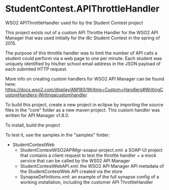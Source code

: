 # StudentContest.APIThrottleHandler

WSO2 APIThrottleHandler used for by the Student Contest project

This project exists out of a custom API Throttle Handler for the WSO2 API Manager that was used initially for the i8c Student Contest in the spring of 2015.

The purpose of this throttle handler was to limit the number of API calls a student could perform via a web page to one per minute. Each student was uniquely identified by his/her school email address in the JSON payload of each submited HTTP request.

More info on creating custom handlers for WSO2 API Manager can be found here: https://docs.wso2.com/display/AM180/Writing+Custom+Handlers#WritingCustomHandlers-Writingacustomhandler

To build this project, create a new project in eclipse by importing the source files in the "core" folder as a new maven project. This custom handler was written for API Manager v1.8.0.

To install, build the project

To test it, use the samples in the "samples" folder:
  - StudentContestWeb
    - StudentContestWSO2APIMgr-soapui-project.xml: a SOAP-UI project that contains a client request to test the throttle handler + a mock service that can be called by the WS02 API Manager
    - StudentContestWebAPI.xml: the WSO2 API Manager API metadata of the StudentContestWeb API created via the store
    - SynapseDefinitions.xml: an example of the full synapse config of a working installation, including the customer API ThrottleHandler







